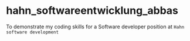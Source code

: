 # hahn_softwareentwicklung_abbas
To demonstrate my coding skills for a  Software developer position at `Hahn software development`
